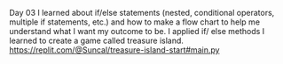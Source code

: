Day 03 I learned about if/else statements (nested, conditional operators, multiple if statements, etc.) and how to make a flow chart to help me understand what I want my outcome to be. I applied if/ else methods I learned to create a game called treasure island. 
https://replit.com/@Suncal/treasure-island-start#main.py
